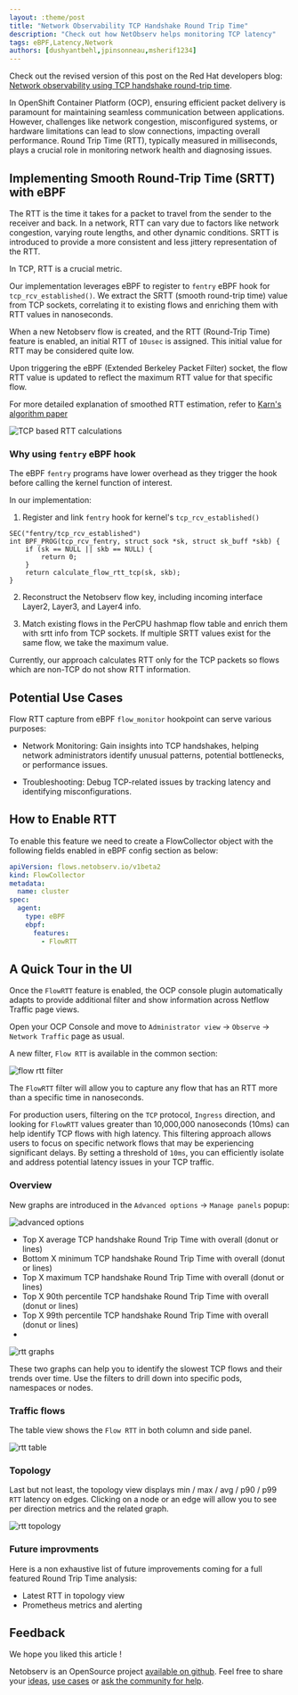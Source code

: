 ```yaml
---
layout: :theme/post
title: "Network Observability TCP Handshake Round Trip Time"
description: "Check out how NetObserv helps monitoring TCP latency"
tags: eBPF,Latency,Network
authors: [dushyantbehl,jpinsonneau,msherif1234]
---
```


<div class="heading-info">
Check out the revised version of this post on the Red Hat developers blog: <a href='https://developers.redhat.com/articles/2024/02/27/network-observability-using-tcp-handshake-round-trip-time'>Network observability using TCP handshake round-trip time</a>.
</div>

In OpenShift Container Platform (OCP), ensuring efficient packet delivery is
paramount for maintaining seamless communication between applications.
However, challenges like network congestion, misconfigured systems,
or hardware limitations can lead to slow connections, impacting overall
performance. Round Trip Time (RTT), typically measured in milliseconds,
plays a crucial role in monitoring network health and diagnosing issues.

## Implementing Smooth Round-Trip Time (SRTT) with eBPF

The RTT is the time it takes for a packet to travel from the sender to the receiver
and back. In a network, RTT can vary due to factors like network congestion,
varying route lengths, and other dynamic conditions.
SRTT is introduced to provide a more consistent and less jittery representation
of the RTT.

In TCP, RTT is a crucial metric.

Our implementation leverages eBPF to register to `fentry` eBPF hook
for `tcp_rcv_established()`.
We extract the SRTT (smooth round-trip time) value from TCP sockets, correlating it
to existing flows and enriching them with RTT values in nanoseconds.

When a new Netobserv flow is created, and the RTT (Round-Trip Time) feature is enabled,
an initial RTT of `10usec` is assigned.
This initial value for RTT may be considered quite low.

Upon triggering the eBPF (Extended Berkeley Packet Filter) socket, the flow RTT
value is updated to reflect the maximum RTT value for that specific flow.

For more detailed explanation of smoothed RTT estimation, refer to [Karn's algorithm paper](http://ccr.sigcomm.org/archive/1995/jan95/ccr-9501-partridge87.pdf)

![TCP based RTT calculations]({page.image('rtt/tcp-rtt-calculations.png')})

### Why using `fentry` eBPF hook

The eBPF `fentry` programs have lower overhead as they trigger
the hook before calling the kernel function of interest.

In our implementation:

1. Register and link `fentry` hook for kernel's `tcp_rcv_established()`

```cgo
SEC("fentry/tcp_rcv_established")
int BPF_PROG(tcp_rcv_fentry, struct sock *sk, struct sk_buff *skb) {
    if (sk == NULL || skb == NULL) {
        return 0;
    }
    return calculate_flow_rtt_tcp(sk, skb);
}
```

2. Reconstruct the Netobserv flow key, including incoming interface Layer2, Layer3, and Layer4 info.

3. Match existing flows in the PerCPU hashmap flow table and enrich them with srtt info from TCP sockets. If
   multiple SRTT values exist for the same flow, we take the maximum value.

Currently, our approach calculates RTT only for the TCP packets so flows which are non-TCP do not show RTT information.

## Potential Use Cases

Flow RTT capture from eBPF `flow_monitor` hookpoint can serve various purposes:

- Network Monitoring: Gain insights into TCP handshakes, helping
  network administrators identify unusual patterns, potential bottlenecks, or
  performance issues.

- Troubleshooting: Debug TCP-related issues by tracking latency and identifying
  misconfigurations.

## How to Enable RTT

To enable this feature we need to create a FlowCollector object with the following
fields enabled in eBPF config section as below:

```yaml
apiVersion: flows.netobserv.io/v1beta2
kind: FlowCollector
metadata:
  name: cluster
spec:
  agent:
    type: eBPF
    ebpf:
      features:
        - FlowRTT
```

## A Quick Tour in the UI

Once the `FlowRTT` feature is enabled, the OCP console plugin automatically adapts
to provide additional filter and show information across Netflow Traffic page views.

Open your OCP Console and move to
`Administrator view` -> `Observe` -> `Network Traffic` page as usual.

A new filter, `Flow RTT` is available in the common section:

![flow rtt filter]({page.image('rtt/flow-rtt-filter.png')})

The `FlowRTT` filter will allow you to capture any flow that has an RTT more than a specific time in nanoseconds.

For production users, filtering on the `TCP` protocol, `Ingress` direction,
and looking for `FlowRTT` values greater than 10,000,000 nanoseconds (10ms)
can help identify TCP flows with high latency.
This filtering approach allows users to focus on specific network flows that may
be experiencing significant delays.
By setting a threshold of `10ms`, you can efficiently isolate and address potential
latency issues in your TCP traffic.

### Overview

New graphs are introduced in the `Advanced options` -> `Manage panels` popup:

![advanced options]({page.image('rtt/advanced-options.png')})

- Top X average TCP handshake Round Trip Time with overall (donut or lines)
- Bottom X minimum TCP handshake Round Trip Time with overall (donut or lines)
- Top X maximum TCP handshake Round Trip Time with overall (donut or lines)
- Top X 90th percentile TCP handshake Round Trip Time with overall (donut or lines)
- Top X 99th percentile TCP handshake Round Trip Time with overall (donut or lines)
- 
![rtt graphs]({page.image('rtt/rtt-graphs.png')})

These two graphs can help you to identify the slowest TCP flows and their trends
over time. Use the filters to drill down into specific pods, namespaces or nodes.

### Traffic flows

The table view shows the `Flow RTT` in both column and side panel.

![rtt table]({page.image('rtt/rtt-table.png')})

### Topology

Last but not least, the topology view displays min / max / avg / p90 / p99 `RTT`
latency on edges.
Clicking on a node or an edge will allow you to see per direction metrics and
the related graph.

![rtt topology]({page.image('rtt/rtt-topology.png')})

### Future improvments

Here is a non exhaustive list of future improvements coming for a full featured
Round Trip Time analysis:

- Latest RTT in topology view
- Prometheus metrics and alerting

## Feedback

We hope you liked this article !

Netobserv is an OpenSource project [available on github](https://github.com/netobserv).
Feel free to share your [ideas](https://github.com/netobserv/network-observability-operator/discussions/categories/ideas), [use cases](https://github.com/netobserv/network-observability-operator/discussions/categories/show-and-tell) or [ask the community for help](https://github.com/netobserv/network-observability-operator/discussions/categories/q-a).
